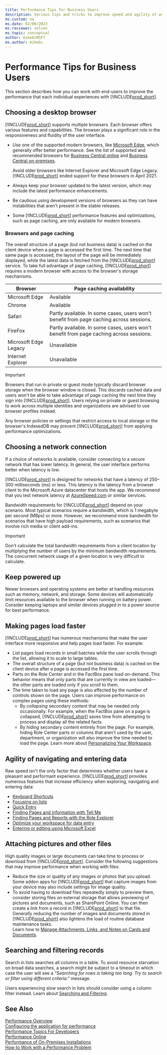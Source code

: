 ```yaml
---
title: Performance Tips for Business Users
description: Various tips and tricks to improve speed and agility of working with Business Central.
ms.custom: na
ms.date: 02/09/2023
ms.reviewer: solsen
ms.topic: conceptual
author: mikebcMSFT
ms.author: mikebc
---
```


# Performance Tips for Business Users

This section describes how you can work with end-users to improve the performance that each individual experiences with [!INCLUDE[prod_short](../developer/includes/prod_short.md)].

## Choosing a desktop browser

[!INCLUDE[prod_short](../developer/includes/prod_short.md)] supports multiple browsers. Each browser offers various features and capabilities. The browser plays a significant role in the responsiveness and fluidity of the user interface.

- Use one of the supported modern browsers, like [Microsoft Edge](https://www.microsoft.com/edge/), which generally offer better performance. See the list of supported and recommended browsers for [Business Central online](/dynamics365/business-central/product-requirements) and [Business Central on-premises](../deployment/system-requirements-business-central-v20.md).

  Avoid older browsers like Internet Explorer and Microsoft Edge Legacy. [!INCLUDE[prod_short](../developer/includes/prod_short.md)] ended support for these browsers in April 2021.
- Always keep your browser updated to the latest version, which may include the latest performance enhancements. 
- Be cautious using development versions of browsers as they can have instabilities that aren't present in the stable releases.
- Some [!INCLUDE[prod_short](../developer/includes/prod_short.md)] performance features and optimizations, such as page caching, are only available for modern browsers.

### Browsers and page caching

The overall structure of a page (but not business data) is cached on the client device when a page is accessed the first time. The next time that same page is accessed, the layout of the page will be immediately displayed, while the latest data is fetched from the [!INCLUDE[prod_short](../developer/includes/prod_short.md)] service. To take full advantage of page caching, [!INCLUDE[prod_short](../developer/includes/prod_short.md)] requires a modern browser with access to the browser's storage mechanisms.

|Browser|Page caching availability|
|--------|---------|
|Microsoft Edge|Available|
|Chrome|Available|
|Safari|Partly available. In some cases, users won't benefit from page caching across sessions. |
|FireFox|Partly available. In some cases, users won't benefit from page caching across sessions. |
|Microsoft Edge Legacy|Unavailable|
|Internet Explorer|Unavailable|

> [!IMPORTANT]  
> Browsers that run in private or guest mode typically discard browser storage when the browser window is closed. This discards cached data and users won't be able to take advantage of page caching the next time they sign into [!INCLUDE[prod_short](../developer/includes/prod_short.md)]. Users relying on private or guest browsing to work across multiple identities and organizations are advised to use browser profiles instead.
>
> Any browser policies or settings that restrict access to local storage or the browser's IndexedDB may prevent [!INCLUDE[prod_short](../developer/includes/prod_short.md)] from applying performance optimizations.

## Choosing a network connection

If a choice of networks is available, consider connecting to a secure network that has lower latency. In general, the user interface performs better when latency is low.

[!INCLUDE[prod_short](../developer/includes/prod_short.md)] is designed for networks that have a latency of 250–300 milliseconds (ms) or less. This latency is the latency from a browser client to the Microsoft Azure datacenter that hosts the app. We recommend that you test network latency at [AzureSpeed.com](https://www.AzureSpeed.com) or similar services.

Bandwidth requirements for [!INCLUDE[prod_short](../developer/includes/prod_short.md)] depend on your scenario. Most typical scenarios require a bandwidth, which is 1 megabyte per second (MBps) or more. However, we recommend more bandwidth for scenarios that have high payload requirements, such as scenarios that involve rich media or client add-ins.

> [!IMPORTANT]  
> Don't calculate the total bandwidth requirements from a client location by multiplying the number of users by the minimum bandwidth requirements. The concurrent network usage of a given location is very difficult to calculate.


## Keep powered up

Newer browsers and operating systems are better at handling resources such as memory, network, and storage. Some devices will automatically limit resources available to the browser when running on battery power. Consider keeping laptops and similar devices plugged in to a power source for best performance.


## Making pages load faster
[!INCLUDE[prod_short](../developer/includes/prod_short.md)] has numerous mechanisms that make the user interface more responsive and help pages load faster. For example:
- List pages load records in small batches while the user scrolls through the list, allowing it to scale to large tables.
- The overall structure of a page (but not business data) is cached on the client device after a page is accessed the first time.
- Parts on the Role Center and in the FactBox pane load on-demand. This behavior means that only parts that are currently in view are loaded&mdash; the other parts are loaded only if you scroll to them.
- The time taken to load any page is also affected by the number of controls shown on the page. Users can improve performance on complex pages using these methods: 
  - By *collapsing* secondary content that may be needed only occasionally. For example, when the FactBox pane on a page is collapsed, [!INCLUDE[prod_short](../developer/includes/prod_short.md)] saves time from attempting to process and display all the related facts.
  - By *hiding* secondary content entirely from the page. For example, hiding Role Center parts or columns that aren't used by the user, department, or organization will also improve the time needed to load the page. Learn more about [Personalizing Your Workspace](/dynamics365/business-central/ui-personalization-user).

## Agility of navigating and entering data

Raw speed isn't the only factor that determines whether users have a pleasant and performant experience. [!INCLUDE[prod_short](../developer/includes/prod_short.md)] provides numerous features that increase efficiency when exploring, navigating and entering data:

- [Keyboard Shortcuts](/dynamics365/business-central/keyboard-shortcuts)  
- [Focusing on lists](/dynamics365/business-central/ui-enter-data#Focus)  
- [Quick Entry](/dynamics365/business-central/ui-enter-data#QuickEntry)  
- [Finding Pages and information with Tell Me](/dynamics365/business-central/ui-search)  
- [Finding Pages and Reports with the Role Explorer](/dynamics365/business-central/ui-role-explorer)  
- [Optimize your workspace for data entry](/dynamics365/business-central/ui-personalization-user)  
- [Entering or editing using Microsoft Excel](/dynamics365/business-central/across-work-with-excel)  

## Attaching pictures and other files

High quality images or large documents can take time to process or download from [!INCLUDE[prod_short](../developer/includes/prod_short.md)]. Consider the following suggestions that may improve performance when working with files:

- Reduce the size or quality of any images or photos that you upload. Some addon apps for [!INCLUDE[prod_short](../developer/includes/prod_short.md)] that capture images from your device may also include settings for image quality.
- To avoid having to download files repeatedly simply to preview them, consider storing files on external storage that allows previewing of pictures and documents, such as SharePoint Online. You can then create a link from a record in [!INCLUDE[prod_short](../developer/includes/prod_short.md)] to that file. Generally reducing the number of images and documents stored in [!INCLUDE[prod_short](../developer/includes/prod_short.md)] also lightens the load of routine database maintenance tasks.  
Learn how to [Manage Attachments, Links, and Notes on Cards and Documents](/dynamics365/business-central/ui-how-add-link-to-record).  

## Searching and filtering records

Search in lists searches all columns in a table. To avoid resource starvation on broad data searches, a search might be subject to a timeout in which case the user will see a *"Searching for rows is taking too long. Try to search or filter using different criteria."* message. 

Users experiencing slow search in lists should consider using a column filter instead. Learn about [Searching and Filtering](/dynamics365/business-central/ui-search-filter-faq).  

## See Also

[Performance Overview](performance-overview.md)  
[Configuring the application for performance](performance-application.md)  
[Performance Topics For Developers](performance-developer.md)  
[Performance Online](performance-online.md)  
[Performance of On-Premises Installations](performance-onprem.md)  
[How to Work with a Performance Problem](performance-work-perf-problem.md)
